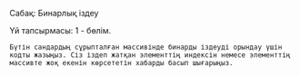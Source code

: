 Сабақ: Бинарлық іздеу

Үй тапсырмасы: 1 - бөлім.

    Бүтін сандардың сұрыпталған массивінде бинарды іздеуді орындау үшін кодты жазыңыз. Сіз іздеп жатқан элементтің индексін немесе элементтің массивте жоқ екенін көрсететін хабарды басып шығарыңыз.